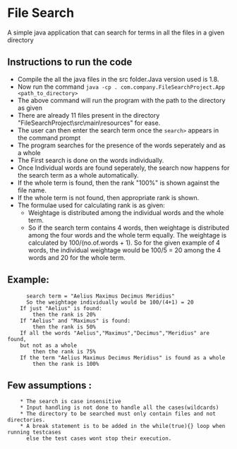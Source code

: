 # File Search
A simple java application that can search for terms in all the files in a given directory

## Instructions to run the code
* Compile the all the java files in the src folder.Java version used is 1.8.
* Now run the command `java -cp . com.company.FileSearchProject.App <path_to_directory>`
* The above command will run the program with the path to the directory as given
* There are already 11 files present in the directory "FileSearchProject\src\main\resources" for ease.
* The user can then enter the search term once the `search>` appears in the command prompt
* The program searches for the presence of the words seperately and as a whole
* The First search is done on the words individually.
* Once Individual words are found seperately, the search now happens for the search term
  as a whole automatically.
* If the whole term is found, then the rank "100%" is shown against the file name.
* If the whole term is not found, then appropriate rank is shown.
* The formulae used for calculating rank is as given:
	- Weightage is distributed among the individual words and the whole term.
	- So if the search term contains 4 words, then weightage is distributed among the 
	  four words and the whole term equally. The weightage is calculated by
	  100/(no.of.words + 1). So for the given example of 4 words, the individual weightage
	  would be 100/5 = 20 among the 4 words and 20 for the whole term.

## Example:
```
      search term = "Aelius Maximus Decimus Meridius"
      So the weightage individually would be 100/(4+1) = 20
	If just "Aelius" is found:
		then the rank is 20%
	If "Aelius" and "Maximus" is found:
		then the rank is 50%
	If all the words "Aelius","Maximus","Decimus","Meridius" are found,
	but not as a whole
		then the rank is 75%
	If the term "Aelius Maximus Decimus Meridius" is found as a whole
		then the rank is 100%
```
    
## Few assumptions :
```
	* The search is case insensitive
	* Input handling is not done to handle all the cases(wildcards)
	* The directory to be searched must only contain files and not directories.
	* A break statement is to be added in the while(true){} loop when running testcases
	  else the test cases wont stop their execution.
```
